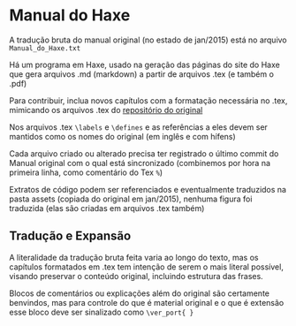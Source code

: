 Manual do Haxe
==============

A tradução bruta do manual original (no estado de jan/2015) está no arquivo `Manual_do_Haxe.txt`

Há um programa em Haxe, usado na geração das páginas do site do Haxe que gera arquivos .md (markdown) a partir de arquivos .tex (e também o .pdf)

Para contribuir, inclua novos capítulos com a formatação necessária no .tex, mimicando os arquivos .tex do [repositório do original](https://github.com/HaxeFoundation/HaxeManual)

Nos arquivos .tex `\labels` e `\defines` e as referências a eles devem ser mantidos como os nomes do original (em inglês e com hífens) 

Cada arquivo criado ou alterado precisa ter registrado o último commit do Manual original com o qual está sincronizado (combinemos por hora na primeira linha, como comentário do Tex `%`)

Extratos de código podem ser referenciados e eventualmente traduzidos na pasta assets (copiada do original em jan/2015), nenhuma figura foi traduzida (elas são criadas em arquivos .tex também) 




Tradução e Expansão
-------------------

A literalidade da tradução bruta feita varia ao longo do texto, mas os capítulos formatados em .tex tem intenção de serem o mais literal possível, visando preservar o conteúdo original, incluindo estrutura das frases.

Blocos de comentários ou explicações além do original são certamente benvindos, mas para controle do que é material original e o que é extensão esse bloco deve ser sinalizado como `\ver_port{ }`


